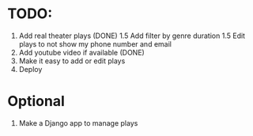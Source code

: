 # TODO:

1. Add real theater plays (DONE)
   1.5 Add filter by genre duration
   1.5 Edit plays to not show my phone number and email
2. Add youtube video if available (DONE)
3. Make it easy to add or edit plays
4. Deploy

# Optional

1. Make a Django app to manage plays
